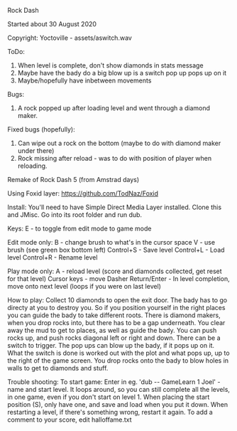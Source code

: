 Rock Dash

Started about 30 August 2020

Copyright:
Yoctoville - assets/aswitch.wav

ToDo:
1. When level is complete, don't show diamonds in stats message
2. Maybe have the bady do a big blow up is a switch pop up pops up on it
3. Maybe/hopefully have inbetween movements

Bugs:
1. A rock popped up after loading level and went through a diamond maker.

Fixed bugs (hopefully):
1. Can wipe out a rock on the bottom (maybe to do with diamond maker under there)
2. Rock missing after reload - was to do with position of player when reloading.

Remake of Rock Dash 5 (from Amstrad days)

Using Foxid layer: https://github.com/TodNaz/Foxid

Install:
You'll need to have Simple Direct Media Layer installed. Clone this and JMisc. Go into its root folder and run dub.

Keys:
E - to toggle from edit mode to game mode

Edit mode only:
B - change brush to what's in the cursor space
V - use brush (see green box bottom left)
Control+S - Save level
Control+L - Load level
Control+R - Rename level

Play mode only:
A - reload level (score and diamonds collected, get reset for that level)
Cursor keys - move Dasher
Return/Enter - In level completion, move onto next level (loops if you were on last level)

How to play:
Collect 10 diamonds to open the exit door.
The bady has to go directy at you to destroy you. So if you position yourself in the right places you can guide the bady to take different roots.
There is diamond makers, when you drop rocks into, but there has to be a gap underneath.
You clear away the mud to get to places, as well as guide the bady.
You can push rocks up, and push rocks diagonal left or right and down.
There can be a switch to trigger. The pop ups can blow up the bady, if it pops up on it. What the switch is done is worked out with the plot and what pops up, up to the right of the game screen.
You drop rocks onto the bady to blow holes in walls to get to diamonds and stuff.

Trouble shooting:
To start game: Enter in eg. 'dub -- GameLearn 1 Joel' - name and start level. It loops around, so you can still complete all the levels, in one game, even if you don't start on level 1.
When placing the start position (S), only have one, and save and load when you put it down.
When restarting a level, if there's something wrong, restart it again.
To add a comment to your score, edit halloffame.txt
